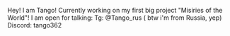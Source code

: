 Hey! I am Tango! Currently working on my first big project "Misiries of the World"! 
I am open for talking: 
Tg: @Tango_rus ( btw i'm from Russia, yep) 
Discord: tango362 

<!---
Nomad901/Nomad901 is a ✨ special ✨ repository because its `README.md` (this file) appears on your GitHub profile.
You can click the Preview link to take a look at your changes.
--->
